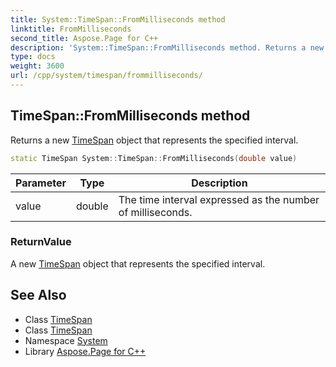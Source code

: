 ```yaml
---
title: System::TimeSpan::FromMilliseconds method
linktitle: FromMilliseconds
second_title: Aspose.Page for C++
description: 'System::TimeSpan::FromMilliseconds method. Returns a new TimeSpan object that represents the specified interval in C++.'
type: docs
weight: 3600
url: /cpp/system/timespan/frommilliseconds/
---
```

## TimeSpan::FromMilliseconds method


Returns a new [TimeSpan](../) object that represents the specified interval.

```cpp
static TimeSpan System::TimeSpan::FromMilliseconds(double value)
```


| Parameter | Type | Description |
| --- | --- | --- |
| value | double | The time interval expressed as the number of milliseconds. |

### ReturnValue

A new [TimeSpan](../) object that represents the specified interval.

## See Also

* Class [TimeSpan](../)
* Class [TimeSpan](../)
* Namespace [System](../../)
* Library [Aspose.Page for C++](../../../)
